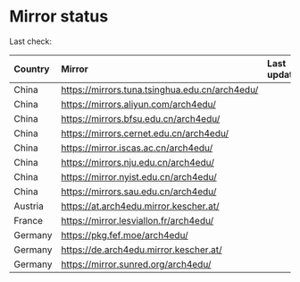 <script src="./time.js"></script>
# Mirror status
Last check: <script type="text/javascript">localize(1740180098.1222715);</script>

|Country|Mirror|Last update|
|:------|:-----|:----------|
|China|https://mirrors.tuna.tsinghua.edu.cn/arch4edu/|<script type="text/javascript">localize(1740120057);</script>|
|China|https://mirrors.aliyun.com/arch4edu/|<script type="text/javascript">localize(1740163412);</script>|
|China|https://mirrors.bfsu.edu.cn/arch4edu/|<script type="text/javascript">localize(1740120057);</script>|
|China|https://mirrors.cernet.edu.cn/arch4edu/|<script type="text/javascript">localize(1740120057);</script>|
|China|https://mirror.iscas.ac.cn/arch4edu/|<script type="text/javascript">localize(1740120057);</script>|
|China|https://mirrors.nju.edu.cn/arch4edu/|<script type="text/javascript">localize(1740120057);</script>|
|China|https://mirror.nyist.edu.cn/arch4edu/|<script type="text/javascript">localize(1740120057);</script>|
|China|https://mirrors.sau.edu.cn/arch4edu/|<script type="text/javascript">localize(1731653531);</script>|
|Austria|https://at.arch4edu.mirror.kescher.at/|<script type="text/javascript">localize(1740120057);</script>|
|France|https://mirror.lesviallon.fr/arch4edu/|<script type="text/javascript">localize(1740163412);</script>|
|Germany|https://pkg.fef.moe/arch4edu/|<script type="text/javascript">localize(1740120057);</script>|
|Germany|https://de.arch4edu.mirror.kescher.at/|<script type="text/javascript">localize(1740120057);</script>|
|Germany|https://mirror.sunred.org/arch4edu/|<script type="text/javascript">localize(1740120057);</script>|

<script src="./tablefilter/tablefilter.js"></script>
<script src="./table.js"></script>